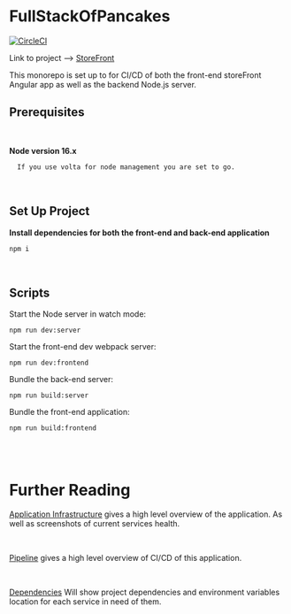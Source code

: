 # FullStackOfPancakes

[![CircleCI](https://circleci.com/gh/dhawkvq/fullStackOfPancakes/tree/master.svg?style=svg)](https://circleci.com/gh/dhawkvq/fullStackOfPancakes/tree/master)

Link to project --> [StoreFront](http://storefront-fe.s3-website-us-west-2.amazonaws.com/)

This monorepo is set up to for CI/CD of both the front-end storeFront Angular app as well as the backend Node.js server.

## Prerequisites

<br>

**Node version 16.x**

```
  If you use volta for node management you are set to go.
```

<br>

## Set Up Project

**Install dependencies for both the front-end and back-end application**

```
npm i
```

<br>

## Scripts

Start the Node server in watch mode:

```
npm run dev:server
```

Start the front-end dev webpack server:

```
npm run dev:frontend
```

Bundle the back-end server:

```
npm run build:server
```

Bundle the front-end application:

```
npm run build:frontend
```

<br>
<br>

# Further Reading

[Application Infrastructure](./documentation/infrastructure.MD) gives a high level overview of the application. As well as screenshots of current services health.

<br>

[Pipeline](./documentation/pipeline) gives a high level overview of CI/CD of this application.

<br>

[Dependencies](./documentation/pipeline) Will show project dependencies and environment variables location for each service in need of them.
